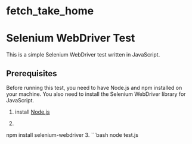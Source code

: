 # fetch_take_home
# Selenium WebDriver Test

This is a simple Selenium WebDriver test written in JavaScript.

## Prerequisites

Before running this test, you need to have Node.js and npm installed on your machine. You also need to install the Selenium WebDriver library for JavaScript.

1. install [Node.js](https://nodejs.org/en)
2. ```bash
npm install selenium-webdriver
3. ```bash
node test.js
